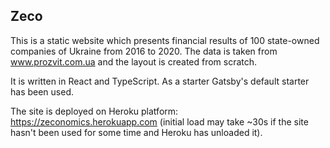 ## Zeco

This is a static website which presents financial results of 100 state-owned companies of Ukraine from 2016 to 2020. The data is taken from www.prozvit.com.ua and the layout is created from scratch.

It is written in React and TypeScript. As a starter Gatsby's default starter has been used.

The site is deployed on Heroku platform: https://zeconomics.herokuapp.com (initial load may take ~30s if the site hasn't been used for some time and Heroku has unloaded it).
